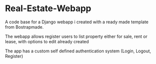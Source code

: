 # Real-Estate-Webapp
A code base for a Django webapp i created with a ready made template from Bostrapmade.

The webapp allows register users to list property either for sale, rent or lease, 
with options to edit already created 

The app has a custom self defined authentication system (Login, Logout, Register)

